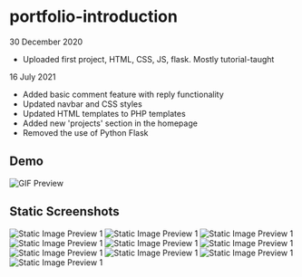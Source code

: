 # portfolio-introduction
30 December 2020
- Uploaded first project, HTML, CSS, JS, flask. Mostly tutorial-taught

16 July 2021
- Added basic comment feature with reply functionality
- Updated navbar and CSS styles
- Updated HTML templates to PHP templates
- Added new 'projects' section in the homepage
- Removed the use of Python Flask

Demo
-------------------
![GIF Preview](https://github.com/chewyixin99/portfolio-introduction/blob/62c80105bf7a7334fa6277bfcf839923d180b709/demo_visuals/demo_videos/lowres.gif)

Static Screenshots
--------------------
![Static Image Preview 1](https://github.com/chewyixin99/portfolio-introduction/blob/62c80105bf7a7334fa6277bfcf839923d180b709/demo_visuals/demo_images/0.jpg)
![Static Image Preview 1](https://github.com/chewyixin99/portfolio-introduction/blob/62c80105bf7a7334fa6277bfcf839923d180b709/demo_visuals/demo_images/1.jpg)
![Static Image Preview 1](https://github.com/chewyixin99/portfolio-introduction/blob/62c80105bf7a7334fa6277bfcf839923d180b709/demo_visuals/demo_images/2.jpg)
![Static Image Preview 1](https://github.com/chewyixin99/portfolio-introduction/blob/62c80105bf7a7334fa6277bfcf839923d180b709/demo_visuals/demo_images/3.jpg)
![Static Image Preview 1](https://github.com/chewyixin99/portfolio-introduction/blob/62c80105bf7a7334fa6277bfcf839923d180b709/demo_visuals/demo_images/4.jpg)
![Static Image Preview 1](https://github.com/chewyixin99/portfolio-introduction/blob/62c80105bf7a7334fa6277bfcf839923d180b709/demo_visuals/demo_images/5.jpg)
![Static Image Preview 1](https://github.com/chewyixin99/portfolio-introduction/blob/62c80105bf7a7334fa6277bfcf839923d180b709/demo_visuals/demo_images/6.jpg)
![Static Image Preview 1](https://github.com/chewyixin99/portfolio-introduction/blob/62c80105bf7a7334fa6277bfcf839923d180b709/demo_visuals/demo_images/7.jpg)
![Static Image Preview 1](https://github.com/chewyixin99/portfolio-introduction/blob/62c80105bf7a7334fa6277bfcf839923d180b709/demo_visuals/demo_images/8.jpg)
![Static Image Preview 1](https://github.com/chewyixin99/portfolio-introduction/blob/62c80105bf7a7334fa6277bfcf839923d180b709/demo_visuals/demo_images/9.jpg)


